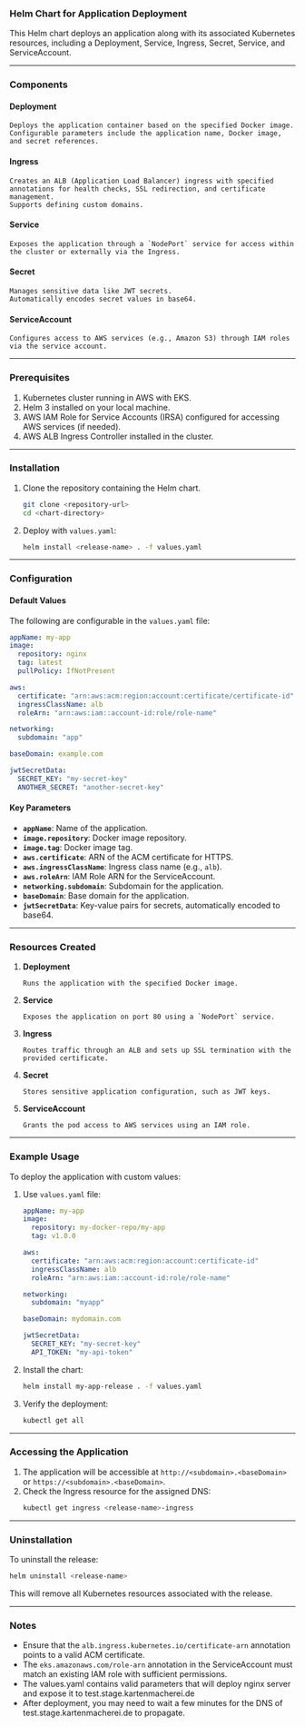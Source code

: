 ### Helm Chart for Application Deployment

This Helm chart deploys an application along with its associated Kubernetes resources, including a Deployment, Service, Ingress, Secret, Service, and ServiceAccount.

---

### Components

#### Deployment

```
Deploys the application container based on the specified Docker image.
Configurable parameters include the application name, Docker image, and secret references.
```

#### Ingress

```
Creates an ALB (Application Load Balancer) ingress with specified annotations for health checks, SSL redirection, and certificate management.
Supports defining custom domains.
```

#### Service

```
Exposes the application through a `NodePort` service for access within the cluster or externally via the Ingress.
```

#### Secret

```
Manages sensitive data like JWT secrets.
Automatically encodes secret values in base64.
```

#### ServiceAccount

```
Configures access to AWS services (e.g., Amazon S3) through IAM roles via the service account.
```

---

### Prerequisites

1. Kubernetes cluster running in AWS with EKS.
2. Helm 3 installed on your local machine.
3. AWS IAM Role for Service Accounts (IRSA) configured for accessing AWS services (if needed).
4. AWS ALB Ingress Controller installed in the cluster.

---

### Installation

1. Clone the repository containing the Helm chart.

   ```bash
   git clone <repository-url>
   cd <chart-directory>
   ```


2. Deploy with `values.yaml`:

   ```bash
   helm install <release-name> . -f values.yaml
   ```

---

### Configuration

#### Default Values

The following are configurable in the `values.yaml` file:

```yaml
appName: my-app
image:
  repository: nginx
  tag: latest
  pullPolicy: IfNotPresent

aws:
  certificate: "arn:aws:acm:region:account:certificate/certificate-id"
  ingressClassName: alb
  roleArn: "arn:aws:iam::account-id:role/role-name"

networking:
  subdomain: "app"

baseDomain: example.com

jwtSecretData:
  SECRET_KEY: "my-secret-key"
  ANOTHER_SECRET: "another-secret-key"
```

#### Key Parameters

- **`appName`**: Name of the application.
- **`image.repository`**: Docker image repository.
- **`image.tag`**: Docker image tag.
- **`aws.certificate`**: ARN of the ACM certificate for HTTPS.
- **`aws.ingressClassName`**: Ingress class name (e.g., `alb`).
- **`aws.roleArn`**: IAM Role ARN for the ServiceAccount.
- **`networking.subdomain`**: Subdomain for the application.
- **`baseDomain`**: Base domain for the application.
- **`jwtSecretData`**: Key-value pairs for secrets, automatically encoded to base64.

---

### Resources Created

1. **Deployment**
   ```
   Runs the application with the specified Docker image.
   ```
2. **Service**
   ```
   Exposes the application on port 80 using a `NodePort` service.
   ```
3. **Ingress**
   ```
   Routes traffic through an ALB and sets up SSL termination with the provided certificate.
   ```
4. **Secret**
   ```
   Stores sensitive application configuration, such as JWT keys.
   ```
5. **ServiceAccount**
   ```
   Grants the pod access to AWS services using an IAM role.
   ```

---

### Example Usage

To deploy the application with custom values:

1. Use `values.yaml` file:

   ```yaml
   appName: my-app
   image:
     repository: my-docker-repo/my-app
     tag: v1.0.0

   aws:
     certificate: "arn:aws:acm:region:account:certificate-id"
     ingressClassName: alb
     roleArn: "arn:aws:iam::account-id:role/role-name"

   networking:
     subdomain: "myapp"

   baseDomain: mydomain.com

   jwtSecretData:
     SECRET_KEY: "my-secret-key"
     API_TOKEN: "my-api-token"
   ```

2. Install the chart:

   ```bash
   helm install my-app-release . -f values.yaml
   ```

3. Verify the deployment:

   ```bash
   kubectl get all
   ```

---

### Accessing the Application

1. The application will be accessible at `http://<subdomain>.<baseDomain>` or `https://<subdomain>.<baseDomain>`.
2. Check the Ingress resource for the assigned DNS:
   ```bash
   kubectl get ingress <release-name>-ingress
   ```

---

### Uninstallation

To uninstall the release:

```bash
helm uninstall <release-name>
```

This will remove all Kubernetes resources associated with the release.

---

### Notes

- Ensure that the `alb.ingress.kubernetes.io/certificate-arn` annotation points to a valid ACM certificate.
- The `eks.amazonaws.com/role-arn` annotation in the ServiceAccount must match an existing IAM role with sufficient permissions.
- The values.yaml contains valid parameters that will deploy nginx server and expose it to test.stage.kartenmacherei.de
-  After deployment, you may need to wait a few minutes for the DNS of test.stage.kartenmacherei.de to propagate.







